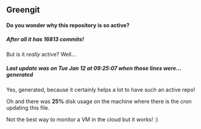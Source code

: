 ## Greengit

#### Do you wonder why this repository is so active?

##### After all it has 16813 commits!

But is it *really* active? Well...

##### Last update was on Tue Jan 12 at 09:25:07 when those lines were... generated

Yes, generated, because it certainly helps a lot to have such an active repo!

Oh and there was **25%** disk usage on the machine
where there is the cron updating this file.

Not the best way to monitor a VM in the cloud but it works! :)
